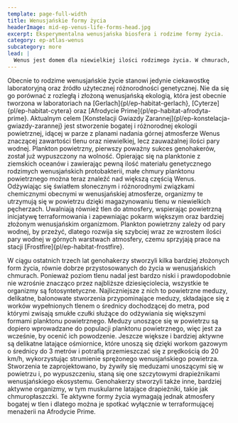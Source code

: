 ```yaml
---
template: page-full-width
title: Wenusjańskie formy życia
headerImage: mid-ep-venus-life-forms-head.jpg
excerpt: Eksperymentalna wenusjańska biosfera i rodzime formy życia.
category: ep-atlas-wenus
subcategory: more
lead: |
  Wenus jest domem dla niewielkiej ilości rodzimego życia. W chmurach, pomiędzy 48 a 60 kilometrem nad powierzchnią, znajdują się małe skupiska unoszących się wenusjańskich protobakterii. Wstępne badania wykazały, że formy te są spokrewnione zarówno z ziemskim, jak i marsjańskim życiem. Protobakterie te stanowią kolejne potwierdzenie teorii, według której ponad trzy miliardy lat temu zarówno Ziemia, jak i Wenus zostały „zasiane” życiem, gdy uderzenia meteorytów i komet w Marsa wyrzuciły w przestrzeń skały zawierające prymitywne marsjańskie bakterie, z których część wylądowała na obu tych planetach.
---
```

Obecnie to rodzime wenusjańskie życie stanowi jedynie ciekawostkę laboratoryjną oraz źródło użytecznej różnorodności genetycznej. Nie da się go porównać z rozległą i złożoną wenusjańską ekologią, która jest obecnie tworzona w laboratoriach na [Gerlach]{pl/ep-habitat-gerlach}, [Cyterze]{pl/ep-habitat-cytera} oraz [Afrodycie Prime]{pl/ep-habitat-afrodyta-prime}. Aktualnym celem [Konstelacji Gwiazdy Zarannej]{pl/ep-konstelacja-gwiazdy-zarannej} jest stworzenie bogatej i różnorodnej ekologii powietrznej, idącej w parze z planami nadania górnej atmosferze Wenus znaczącej zawartości tlenu oraz niewielkiej, lecz zauważalnej ilości pary wodnej. Plankton powietrzny, pierwszy poważny sukces genohakerów, został już wypuszczony na wolność. Opierając się na planktonie z ziemskich oceanów i zawierając pewną ilość materiału genetycznego rodzimych wenusjańskich protobakterii, małe chmury planktonu powietrznego można teraz znaleźć nad większą częścią Wenus. Odżywiając się światłem słonecznym i różnorodnymi związkami chemicznymi obecnymi w wenusjańskiej atmosferze, organizmy te utrzymują się w powietrzu dzięki magazynowaniu tlenu w niewielkich pęcherzach. Uwalniają również tlen do atmosfery, wspierając powietrzną inicjatywę terraformowania i zapewniając pokarm większym oraz bardziej złożonym wenusjańskim organizmom. Plankton powietrzny zależy od pary wodnej, by przeżyć, dlatego rozwija się szybciej wraz ze wzrostem ilości pary wodnej w górnych warstwach atmosfery, czemu sprzyjają prace na stacji [Frostfire]{pl/ep-habitat-frostfire}.

W ciągu ostatnich trzech lat genohakerzy stworzyli kilka bardziej złożonych form życia, równie dobrze przystosowanych do życia w wenusjańskich chmurach. Ponieważ poziom tlenu nadal jest bardzo niski i prawdopodobnie nie wzrośnie znacząco przez najbliższe dziesięciolecia, wszystkie te organizmy są fotosyntetyczne. Najliczniejsze z nich to powietrzne meduzy, delikatne, balonowate stworzenia przypominające meduzy, składające się z worków wypełnionych tlenem o średnicy dochodzącej do metra, pod którymi zwisają smukłe czułki służące do odżywiania się większymi formami planktonu powietrznego. Meduzy unoszące się w powietrzu są dopiero wprowadzane do populacji planktonu powietrznego, więc jest za wcześnie, by ocenić ich powodzenie. Jeszcze większe i bardziej aktywne są delikatne latające ośmiornice, które unoszą się dzięki workom gazowym o średnicy do 3 metrów i potrafią przemieszczać się z prędkością do 20 km/h, wykorzystując strumienie sprężonego wenusjańskiego powietrza. Stworzenia te zaprojektowano, by żywiły się meduzami unoszącymi się w powietrzu i, po wypuszczeniu, staną się one szczytowymi drapieżnikami wenusjańskiego ekosystemu. Genohakerzy stworzyli także inne, bardziej aktywne organizmy, w tym muskularne latające drapieżniki, takie jak chmuropłaszczki. Te aktywne formy życia wymagają jednak atmosfery bogatej w tlen i dlatego można je spotkać wyłącznie w terraformującej menażerii na Afrodycie Prime.

